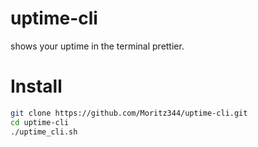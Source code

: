 # uptime-cli
shows your uptime in the terminal prettier.


# Install
```bash
git clone https://github.com/Moritz344/uptime-cli.git
cd uptime-cli
./uptime_cli.sh

